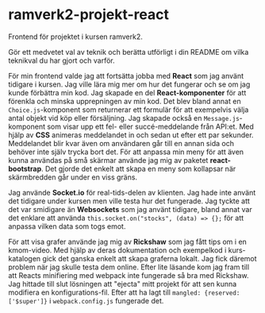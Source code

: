 # ramverk2-projekt-react
Frontend för projektet i kursen ramverk2.


Gör ett medvetet val av teknik och berätta utförligt i din README om vilka teknikval du har gjort och varför.


För min frontend valde jag att fortsätta jobba med **React** som jag använt tidigare i kursen. Jag ville lära mig mer om hur det fungerar och se om jag kunde förbättra min kod. Jag skapade en del **React-komponenter** för att förenkla och minska upprepningen av min kod. Det blev bland annat en `Choice.js`-komponent som returnerar ett formulär för att exempelvis välja antal objekt vid köp eller försäljning. Jag skapade också en `Message.js`-komponent som visar upp ett fel- eller succé-meddelande från API:et. Med hjälp av **CSS** animeras meddelandet in och sedan ut efter ett par sekunder. Meddelandet blir kvar även om användaren går till en annan sida och behöver inte själv trycka bort det. För att anpassa min meny för att även kunna användas på små skärmar använde jag mig av paketet **react-bootstrap**. Det gjorde det enkelt att skapa en meny som kollapsar när skärmbredden går under en viss gräns.

Jag använde **Socket.io** för real-tids-delen av klienten. Jag hade inte använt det tidigare under kursen men ville testa hur det fungerade. Jag tyckte att det var smidigare än **Websockets** som jag använt tidigare, bland annat var det enklare att använda `this.socket.on("stocks", (data) => {};` för att anpassa vilken data som togs emot.

För att visa grafer använde jag mig av **Rickshaw** som jag fått tips om i en kmom-video. Med hjälp av deras dokumentation och exempelkod i kurs-katalogen gick det ganska enkelt att skapa graferna lokalt. Jag fick däremot problem när jag skulle testa dem online. Efter lite läsande kom jag fram till att Reacts minifiering med webpack inte fungerade så bra med Rickshaw. Jag hittade till slut lösningen att "ejecta" mitt projekt för att sen kunna modifiera en konfigurations-fil. Efter att ha lagt till `mangled: {reserved: ['$super']}` i `webpack.config.js` fungerade det.
